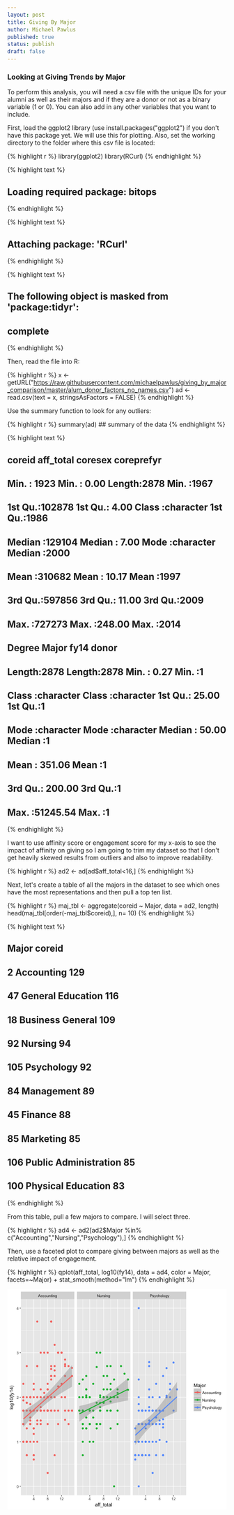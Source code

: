 ```yaml
---
layout: post
title: Giving By Major
author: Michael Pawlus
published: true
status: publish
draft: false
---
```

 
### Looking at Giving Trends by Major
 
To perform this analysis, you will need a csv file with the unique IDs for your alumni as well as their majors and if they are a donor or not as a binary variable (1 or 0).  You can also add in any other variables that you want to include.
 
First, load the ggplot2 library (use install.packages("ggplot2") if you don't have this package yet.  We will use this for plotting.  Also, set the working directory to the folder where this csv file is located:
 

{% highlight r %}
library(ggplot2)
library(RCurl)
{% endhighlight %}



{% highlight text %}
## Loading required package: bitops
{% endhighlight %}



{% highlight text %}
## 
## Attaching package: 'RCurl'
{% endhighlight %}



{% highlight text %}
## The following object is masked from 'package:tidyr':
## 
##     complete
{% endhighlight %}
 
Then, read the file into R:
 

{% highlight r %}
x <- getURL("https://raw.githubusercontent.com/michaelpawlus/giving_by_major_comparison/master/alum_donor_factors_no_names.csv")
ad <- read.csv(text = x, stringsAsFactors = FALSE)
{% endhighlight %}
 
Use the summary function to look for any outliers:
 

{% highlight r %}
summary(ad)     ## summary of the data
{% endhighlight %}



{% highlight text %}
##      coreid         aff_total        coresex            coreprefyr  
##  Min.   :  1923   Min.   :  0.00   Length:2878        Min.   :1967  
##  1st Qu.:102878   1st Qu.:  4.00   Class :character   1st Qu.:1986  
##  Median :129104   Median :  7.00   Mode  :character   Median :2000  
##  Mean   :310682   Mean   : 10.17                      Mean   :1997  
##  3rd Qu.:597856   3rd Qu.: 11.00                      3rd Qu.:2009  
##  Max.   :727273   Max.   :248.00                      Max.   :2014  
##     Degree             Major                fy14              donor  
##  Length:2878        Length:2878        Min.   :    0.27   Min.   :1  
##  Class :character   Class :character   1st Qu.:   25.00   1st Qu.:1  
##  Mode  :character   Mode  :character   Median :   50.00   Median :1  
##                                        Mean   :  351.06   Mean   :1  
##                                        3rd Qu.:  200.00   3rd Qu.:1  
##                                        Max.   :51245.54   Max.   :1
{% endhighlight %}
 
I want to use affinity score or engagement score for my x-axis to see the impact of affinity on giving so I am going to trim my dataset so that I don't get heavily skewed results from outliers and also to improve readability.
 

{% highlight r %}
ad2 <- ad[ad$aff_total<16,]
{% endhighlight %}
 
Next, let's create a table of all the majors in the dataset to see which ones have the most representations and then pull a top ten list.
 

{% highlight r %}
maj_tbl <- aggregate(coreid ~ Major, data = ad2, length)
head(maj_tbl[order(-maj_tbl$coreid),], n= 10)
{% endhighlight %}



{% highlight text %}
##                     Major coreid
## 2              Accounting    129
## 47      General Education    116
## 18       Business General    109
## 92                Nursing     94
## 105            Psychology     92
## 84             Management     89
## 45                Finance     88
## 85              Marketing     85
## 106 Public Administration     85
## 100    Physical Education     83
{% endhighlight %}
 
From this table,  pull a few majors to compare.  I will select three.
 

{% highlight r %}
ad4 <- ad2[ad2$Major %in% c("Accounting","Nursing","Psychology"),]
{% endhighlight %}
 
Then, use a faceted plot to compare giving between majors as well as the relative impact of engagement.
 

{% highlight r %}
qplot(aff_total, log10(fy14), data = ad4, color = Major, facets=~Major) + stat_smooth(method="lm")
{% endhighlight %}

![plot of chunk unnamed-chunk-7](/figures/unnamed-chunk-7-1.png)
